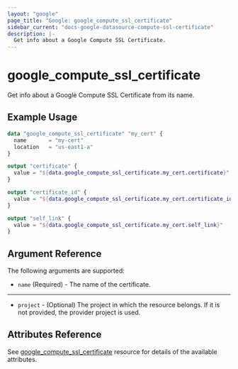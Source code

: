 ```yaml
---
layout: "google"
page_title: "Google: google_compute_ssl_certificate"
sidebar_current: "docs-google-datasource-compute-ssl-certificate"
description: |-
  Get info about a Google Compute SSL Certificate.
---
```


# google\_compute\_ssl\_certificate

Get info about a Google Compute SSL Certificate from its name.

## Example Usage

```tf
data "google_compute_ssl_certificate" "my_cert" {
  name       = "my-cert"
  location   = "us-east1-a"
}

output "certificate" {
  value = "${data.google_compute_ssl_certificate.my_cert.certificate}"
}

output "certificate_id" {
  value = "${data.google_compute_ssl_certificate.my_cert.certificate_id}"
}

output "self_link" {
  value = "${data.google_compute_ssl_certificate.my_cert.self_link}"
}
```

## Argument Reference

The following arguments are supported:

* `name` (Required) - The name of the certificate.

- - -

* `project` - (Optional) The project in which the resource belongs. If it
    is not provided, the provider project is used.

## Attributes Reference

See [google_compute_ssl_certificate](https://www.terraform.io/docs/providers/google/r/compute_ssl_certificate.html) resource for details of the available attributes.

